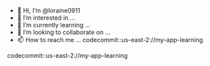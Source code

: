- 👋 Hi, I’m @loraine0911
- 👀 I’m interested in ...
- 🌱 I’m currently learning ...
- 💞️ I’m looking to collaborate on ...
- 📫 How to reach me ...
codecommit::us-east-2://my-app-learning
<!---
loraine0911/loraine0911 is a ✨ special ✨ repository because its `README.md` (this file) appears on your GitHub profile.
You can click the Preview link to take a look at your changes.
--->codecommit::us-east-2://my-app-learning

